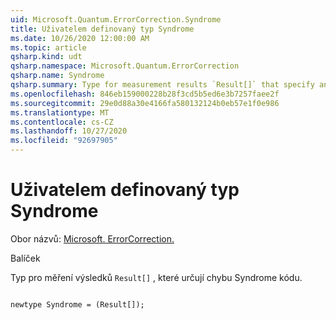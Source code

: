 ```yaml
---
uid: Microsoft.Quantum.ErrorCorrection.Syndrome
title: Uživatelem definovaný typ Syndrome
ms.date: 10/26/2020 12:00:00 AM
ms.topic: article
qsharp.kind: udt
qsharp.namespace: Microsoft.Quantum.ErrorCorrection
qsharp.name: Syndrome
qsharp.summary: Type for measurement results `Result[]` that specify an error syndrome of a quantum code.
ms.openlocfilehash: 846eb159000228b28f3cd5b5ed6e3b7257faee2f
ms.sourcegitcommit: 29e0d88a30e4166fa580132124b0eb57e1f0e986
ms.translationtype: MT
ms.contentlocale: cs-CZ
ms.lasthandoff: 10/27/2020
ms.locfileid: "92697905"
---
```

# <a name="syndrome-user-defined-type"></a>Uživatelem definovaný typ Syndrome

Obor názvů: [Microsoft. ErrorCorrection.](xref:Microsoft.Quantum.ErrorCorrection)

Balíček [](https://nuget.org/packages/)


Typ pro měření výsledků `Result[]` , které určují chybu Syndrome kódu.

```qsharp

newtype Syndrome = (Result[]);
```

